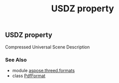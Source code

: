﻿---
title: USDZ property
second_title: Aspose.3D for Python via .NET API References
description: 
type: docs
weight: 500
url: /python-net/aspose.threed.formats/pdfformat/usdz/
is_root: false
---

## USDZ property


Compressed Universal Scene Description

### See Also
* module [aspose.threed.formats](../../)
* class [PdfFormat](/3d/python-net/aspose.threed.formats/pdfformat)
